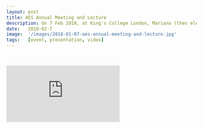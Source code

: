 ```yaml
---
layout: post
title: AES Annual Meeting and Lecture
description: On 7 Feb 2018, at King's College London, Mariana (then elected chair) gave a public lecture after the annual meeting. The meeting was followed by a social at the Shakespeare’s Head in Holbourn.
date:   2018-02-7
image:  '/images/2018-01-07-aes-annual-meeting-and-lecture.jpg'
tags:   [event, presentation, video]
---
```


<br>

<p><iframe title="AES Annual Meeting and Lecture" src="https://www.youtube.com/embed/13pabIzz8zI" loading="lazy" frameborder="0" allowfullscreen></iframe></p>
